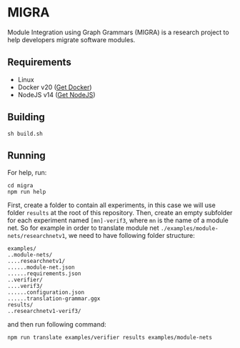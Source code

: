 # MIGRA

Module Integration using Graph Grammars (MIGRA) is a research project to help developers migrate software modules.

## Requirements

- Linux
- Docker v20 ([Get Docker](https://docs.docker.com/get-docker/))
- NodeJS v14 ([Get NodeJS](https://nodejs.org/))

## Building

```
sh build.sh
```

## Running

For help, run:
```
cd migra
npm run help
```

First, create a folder to contain all experiments, in this case we will use folder `results` at the root of this repository. Then, create an empty subfolder for each experiment named `[mn]-verif3`, where `mn` is the name of a module net. So for example in order to translate module net `./examples/module-nets/researchnetv1`, we need to have following folder structure:
```
examples/
..module-nets/
....researchnetv1/
......module-net.json
......requirements.json
..verifier/
....verif3/
......configuration.json
......translation-grammar.ggx
results/
..researchnetv1-verif3/
```
and then run following command:
```
npm run translate examples/verifier results examples/module-nets
```